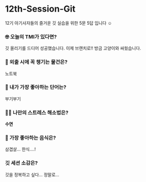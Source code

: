 # 12th-Session-Git
12기 아기사자들의 즐거운 깃 실습을 위한 5문 5답 입니다 ☺️

### 🤓 오늘의 TMI가 있다면?
깃 올리기를 드디어 성공했습니다.
이제 브랜치로!!
방금 고양이와 싸웠습니다.

### 🎒 외출 시에 꼭 챙기는 물건은?
노트북

### 🤙 내가 가장 좋아하는 단어는?
부기부기 

### 🧘‍♀️ 나만의 스트레스 해소법은?
**수면**

### 🍧 가장 좋아하는 음식은?
삼겹살... 한식....!

### 깃 세션 소감은?
깃을 정복하고 싶다... 정말로...